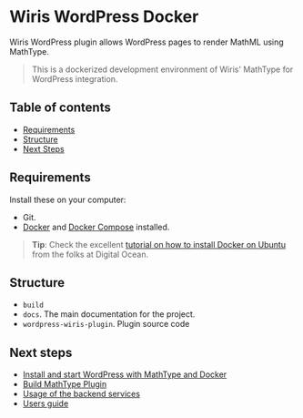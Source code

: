 # Wiris WordPress Docker

Wiris WordPress plugin allows WordPress pages to render MathML using MathType.

> This is a dockerized development environment of Wiris' MathType for WordPress integration.

## Table of contents

- [Requirements](#requirement)
- [Structure](#structure)
- [Next Steps](#next-steps)

## Requirements

Install these on your computer:

- Git.
- [Docker](https://docs.docker.com) and [Docker Compose](https://docs.docker.com/compose/) installed.

> **Tip**: Check the excellent [tutorial on how to install Docker on Ubuntu](https://www.digitalocean.com/community/tutorials/how-to-install-and-use-docker-on-ubuntu-20-04) from the folks at Digital Ocean.

## Structure

- `build`
- `docs`. The main documentation for the project.
- `wordpress-wiris-plugin`. Plugin source code

## Next steps

- [Install and start WordPress with MathType and Docker](docs/deploy/README.md)
- [Build MathType Plugin](docs/build-plugin/README.md)
- [Usage of the backend services](docs/build-backend/README.md)
- [Users guide](docs/user-guide/README.md)
